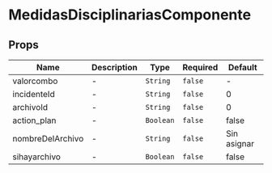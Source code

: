 # MedidasDisciplinariasComponente

## Props

<!-- @vuese:MedidasDisciplinariasComponente:props:start -->
|Name|Description|Type|Required|Default|
|---|---|---|---|---|
|valorcombo|-|`String`|`false`|-|
|incidenteId|-|`String`|`false`|0|
|archivoId|-|`String`|`false`|0|
|action_plan|-|`Boolean`|`false`|false|
|nombreDelArchivo|-|`String`|`false`|Sin asignar|
|sihayarchivo|-|`Boolean`|`false`|false|

<!-- @vuese:MedidasDisciplinariasComponente:props:end -->


